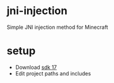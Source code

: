 # jni-injection
 Simple JNI injection method for Minecraft

# setup
 - Download [sdk 17](https://www.oracle.com/ca-en/java/technologies/downloads/)
 - Edit project paths and includes

